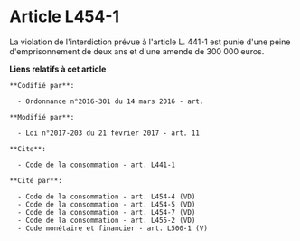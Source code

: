 # Article L454-1

La violation de l'interdiction prévue à l'article L. 441-1 est punie d'une peine d'emprisonnement de deux ans et d'une amende
de 300 000 euros.

**Liens relatifs à cet article**

	**Codifié par**:

	  - Ordonnance n°2016-301 du 14 mars 2016 - art.

	**Modifié par**:

	  - Loi n°2017-203 du 21 février 2017 - art. 11

	**Cite**:

	  - Code de la consommation - art. L441-1

	**Cité par**:

	  - Code de la consommation - art. L454-4 (VD)
	  - Code de la consommation - art. L454-5 (VD)
	  - Code de la consommation - art. L454-7 (VD)
	  - Code de la consommation - art. L455-2 (VD)
	  - Code monétaire et financier - art. L500-1 (V)
